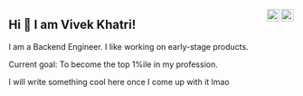 <a href="https://www.linkedin.com/in/vivekkhatri007" target="_blank" rel="nofollow"><img align="right" alt="Vivek's LinkedIn" width="22px" src="https://cdn.jsdelivr.net/npm/simple-icons@v3/icons/linkedin.svg" /></a><a href="https://tech.peculiarvivek.com" target="_blank" rel="nofollow"><img align="right" alt="Vivek's Tech Blog" width="22px" src="https://cdn.jsdelivr.net/npm/simple-icons@8.2.0/icons/hashnode.svg" /></a>

## Hi 👋 I am Vivek Khatri! 
I am a Backend Engineer. I like working on early-stage products.

Current goal: To become the top 1%ile in my profession.

I will write something cool here once I come up with it lmao



